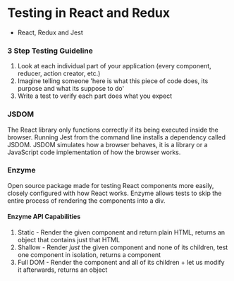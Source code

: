 # Testing in React and Redux

- React, Redux and Jest

### 3 Step Testing Guideline

1. Look at each individual part of your application (every component, reducer, action creator, etc.)
2. Imagine telling someone 'here is what this piece of code does, its purpose and what its suppose to do'
3. Write a test to verify each part does what you expect

### JSDOM

The React library only functions correctly if its being executed inside the browser. Running Jest from the command line installs a dependency called JSDOM. JSDOM simulates how a browser behaves, it is a library or a JavaScript code implementation of how the browser works.

### Enzyme

Open source package made for testing React components more easily, closely configured with how React works. Enzyme allows tests to skip the entire process of rendering the components into a div.

#### Enzyme API Capabilities

1. Static - Render the given component and return plain HTML, returns an object that contains just that HTML
2. Shallow - Render _just_ the given component and none of its children, test one component in isolation, returns a component
3. Full DOM - Render the component and all of its children + let us modify it afterwards, returns an object
